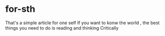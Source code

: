 # for-sth
That's a simple article for one self
If you want to konw the world , the best things you need to do is reading and thinking 
Critically

